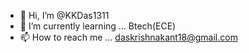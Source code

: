 - 👋 Hi, I’m @KKDas1311
- 🌱 I’m currently learning ... Btech(ECE) 
- 📫 How to reach me ... daskrishnakant18@gmail.com

<!---
KKDas1311/KKDas1311 is a ✨ special ✨ repository because its `README.md` (this file) appears on your GitHub profile.
You can click the Preview link to take a look at your changes.
--->
